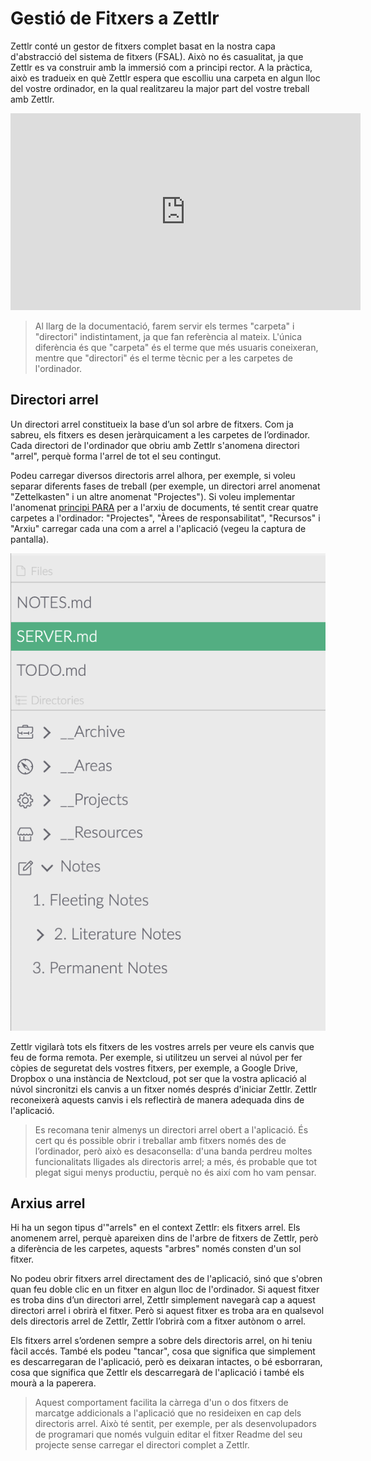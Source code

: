 # Gestió de Fitxers a Zettlr

Zettlr conté un gestor de fitxers complet basat en la nostra capa d'abstracció del sistema de fitxers (FSAL). Això no és casualitat, ja que Zettlr es va construir amb la immersió com a principi rector. A la pràctica, això es tradueix en què Zettlr espera que escolliu una carpeta en algun lloc del vostre ordinador, en la qual realitzareu la major part del vostre treball amb Zettlr.

<iframe width = "560" height = "315" src = "https://www.youtube-nocookie.com/embed/2YX5n8-XVbU" frameborder = "0" allow = "acceleròmetre; reproducció automàtica; suport xifrat; giroscopi ; picture-in-picture "allowfullscreen> </iframe>

> Al llarg de la documentació, farem servir els termes "carpeta" i "directori" indistintament, ja que fan referència al mateix. L'única diferència és que "carpeta" és el terme que més usuaris coneixeran, mentre que "directori" és el terme tècnic per a les carpetes de l'ordinador.

## Directori arrel

Un directori arrel constitueix la base d’un sol arbre de fitxers. Com ja sabreu, els fitxers es desen jeràrquicament a les carpetes de l’ordinador. Cada directori de l'ordinador que obriu amb Zettlr s'anomena directori "arrel", perquè forma l'arrel de tot el seu contingut.

Podeu carregar diversos directoris arrel alhora, per exemple, si voleu separar diferents fases de treball (per exemple, un directori arrel anomenat "Zettelkasten" i un altre anomenat "Projectes"). Si voleu implementar l'anomenat [principi PARA](https://fortelabs.co/blog/para/) per a l'arxiu de documents, té sentit crear quatre carpetes a l'ordinador: "Projectes", "Àrees de responsabilitat", "Recursos" i  "Arxiu" carregar cada una com a arrel a l'aplicació (vegeu la captura de pantalla).

![Una captura de pantalla d'una aplicació amb diversos directoris i fitxers arrel, amb l'últim directori obert](../img/file_tree_roots.png)

Zettlr vigilarà tots els fitxers de les vostres arrels per veure els canvis que feu de forma remota. Per exemple, si utilitzeu un servei al núvol per fer còpies de seguretat dels vostres fitxers, per exemple, a Google Drive, Dropbox o una instància de Nextcloud, pot ser que la vostra aplicació al núvol sincronitzi els canvis a un fitxer només després d'iniciar Zettlr. Zettlr reconeixerà aquests canvis i els reflectirà de manera adequada dins de l'aplicació.

> Es recomana tenir almenys un directori arrel obert a l'aplicació. És cert qu és possible obrir i treballar amb fitxers només des de l’ordinador, però això es desaconsella: d'una banda perdreu moltes funcionalitats lligades als directoris arrel; a més, és probable que tot plegat sigui menys productiu, perquè no és així com ho vam pensar.

## Arxius arrel

Hi ha un segon tipus d'"arrels" en el context Zettlr: els fitxers arrel. Els anomenem arrel, perquè apareixen dins de l'arbre de fitxers de Zettlr, però a diferència de les carpetes, aquests "arbres" només consten d'un sol fitxer.

No podeu obrir fitxers arrel directament des de l'aplicació, sinó que s'obren quan feu doble clic en un fitxer en algun lloc de l'ordinador. Si aquest fitxer es troba dins d’un directori arrel, Zettlr simplement navegarà cap a aquest directori arrel i obrirà el fitxer. Però si aquest fitxer es troba ara en qualsevol dels directoris arrel de Zettlr, Zettlr l’obrirà com a fitxer autònom o arrel.

Els fitxers arrel s’ordenen sempre a sobre dels directoris arrel, on hi teniu fàcil accés. També els podeu "tancar", cosa que significa que simplement es descarregaran de l'aplicació, però es deixaran intactes, o bé esborraran, cosa que significa que Zettlr els descarregarà de l'aplicació i també els mourà a la paperera.

> Aquest comportament facilita la càrrega d'un o dos fitxers de marcatge addicionals a l'aplicació que no resideixen en cap dels directoris arrel. Això té sentit, per exemple, per als desenvolupadors de programari que només vulguin editar el fitxer Readme del seu projecte sense carregar el directori complet a Zettlr.
